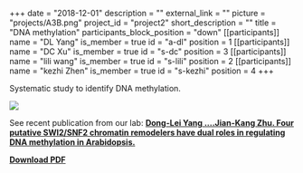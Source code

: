+++
date = "2018-12-01"
description = ""
external_link = ""
picture = "projects/A3B.png"
project_id = "project2"
short_description = ""
title = "DNA methylation"
participants_block_position = "down"
[[participants]]
    name = "DL Yang"
    is_member = true
    id = "a-dl"
    position = 1
[[participants]]
    name = "DC Xu"
    is_member = true
    id = "s-dc"
    position = 3
[[participants]]
    name = "lili wang"
    is_member = true
    id = "s-lili"
    position = 2
[[participants]]
    name = "kezhi Zhen"
    is_member = true
    id = "s-kezhi"
    position = 4
+++

Systematic study to identify DNA methylation. 

![](/img/projects/project2.jpg)

See recent publication from our lab: [**Dong-Lei Yang ....Jian-Kang Zhu. Four putative SWI2/SNF2 chromatin remodelers have dual roles in regulating DNA methylation in Arabidopsis.**](https://www.nature.com/articles/s41421-018-0056-8)

[**Download PDF**](https://www.nature.com/articles/s41421-018-0056-8.pdf)
